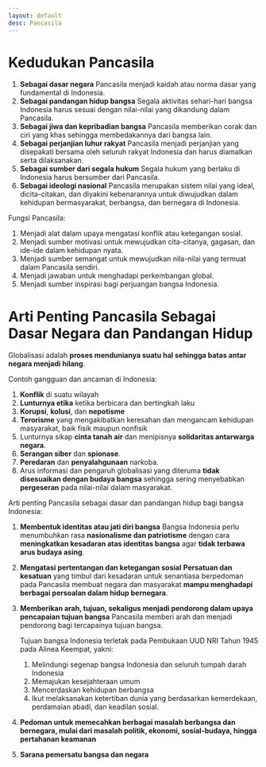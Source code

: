 ```yaml
---
layout: default
desc: Pancasila
---
```


# Kedudukan Pancasila

1. **Sebagai dasar negara**
	Pancasila menjadi kaidah atau norma dasar yang fundamental di Indonesia.
2. **Sebagai pandangan hidup bangsa**
	Segala aktivitas sehari-hari bangsa Indonesia harus sesuai dengan nilai-nilai yang dikandung dalam Pancasila.
3. **Sebagai jiwa dan kepribadian bangsa**
	Pancasila memberikan corak dan ciri yang khas sehingga membedakannya dari bangsa lain.
4. **Sebagai perjanjian luhur rakyat**
	Pancasila menjadi perjanjian yang disepakati bersama oleh seluruh rakyat Indonesia dan harus diamalkan serta dilaksanakan.
5. **Sebagai sumber dari segala hukum**
	Segala hukum yang berlaku di Indonesia harus bersumber dari Pancasila.
6. **Sebagai ideologi nasional**
	Pancasila merupakan sistem nilai yang ideal, dicita-citakan, dan diyakini kebenarannya untuk diwujudkan dalam kehidupan bermasyarakat, berbangsa, dan bernegara di Indonesia.	


Fungsi Pancasila:
1. Menjadi alat dalam upaya mengatasi konflik atau ketegangan sosial.
2. Menjadi sumber motivasi untuk mewujudkan cita-citanya, gagasan, dan ide-ide dalam kehidupan nyata.
3. Menjadi sumber semangat untuk mewujudkan nila-nilai yang termuat dalam Pancasila sendiri.
4. Menjadi jawaban untuk menghadapi perkembangan global.
5. Menjadi sumber inspirasi bagi perjuangan bangsa Indonesia.

# Arti Penting Pancasila Sebagai Dasar Negara dan Pandangan Hidup
Globalisasi adalah **proses mendunianya suatu hal sehingga batas antar negara menjadi hilang**.

Contoh gangguan dan ancaman di Indonesia:
1. **Konflik** di suatu wilayah
2. **Lunturnya etika** ketika berbicara dan bertingkah laku
3. **Korupsi**, **kolusi**, dan **nepotisme**
4. **Terorisme** yang mengakibatkan keresahan dan mengancam kehidupan masyarakat, baik fisik maupun nonfisik
5. Lunturnya sikap **cinta tanah air** dan menipisnya **solidaritas antarwarga negara**.
6. **Serangan siber** dan **spionase**.
7. **Peredaran** dan **penyalahgunaan** narkoba.
8. Arus informasi dan pengaruh globalisasi yang diteruma **tidak disesuaikan dengan budaya bangsa** sehingga sering menyebabkan **pergeseran** pada nilai-nilai dalam masyarakat.

Arti penting Pancasila sebagai dasar dan pandangan hidup bagi bangsa Indonesia:
1. **Membentuk identitas atau jati diri bangsa**
	Bangsa Indonesia perlu menumbuhkan rasa **nasionalisme dan patriotisme** dengan cara **meningkatkan kesadaran atas identitas bangsa** agar **tidak terbawa arus budaya asing**.
2. **Mengatasi pertentangan dan ketegangan sosial**
	**Persatuan dan kesatuan** yang timbul dari kesadaran untuk senantiasa berpedoman pada Pancasila membuat negara dan masyarakat **mampu menghadapi berbagai persoalan dalam hidup bernegara**.
3. **Memberikan arah, tujuan, sekaligus menjadi pendorong dalam upaya pencapaian tujuan bangsa**
	Pancasila memberi arah dan menjadi pendorong bagi tercapainya tujuan bangsa.
	
	Tujuan bangsa Indonesia terletak pada Pembukaan UUD NRI Tahun 1945 pada Alinea Keempat, yakni:
	1. Melindungi segenap bangsa Indonesia dan seluruh tumpah darah Indonesia
	2. Memajukan kesejahteraan umum
	3. Mencerdaskan kehidupan berbangsa
	4. Ikut melaksanakan ketertiban dunia yang berdasarkan kemerdekaan, perdamaian abadi, dan keadilan sosial.

4. **Pedoman untuk memecahkan berbagai masalah berbangsa dan bernegara, mulai dari masalah politik, ekonomi, sosial-budaya, hingga pertahanan keamanan**

5. **Sarana pemersatu bangsa dan negara**
